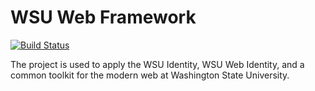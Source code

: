 # WSU Web Framework

[![Build Status](https://api.travis-ci.org/washingtonstateuniversity/WSU-Web-Framework.svg?branch=master)](https://travis-ci.org/washingtonstateuniversity/WSU-Web-Framework)

The project is used to apply the WSU Identity, WSU Web Identity, and a common toolkit for the modern web at Washington State University.
